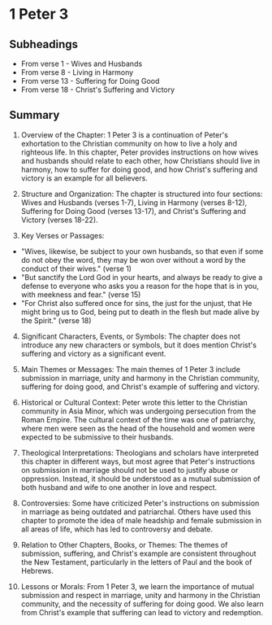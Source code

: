 # 1 Peter 3

## Subheadings

* From verse 1 - Wives and Husbands
* From verse 8 - Living in Harmony
* From verse 13 - Suffering for Doing Good
* From verse 18 - Christ's Suffering and Victory

## Summary

1. Overview of the Chapter:
1 Peter 3 is a continuation of Peter's exhortation to the Christian community on how to live a holy and righteous life. In this chapter, Peter provides instructions on how wives and husbands should relate to each other, how Christians should live in harmony, how to suffer for doing good, and how Christ's suffering and victory is an example for all believers.

2. Structure and Organization:
The chapter is structured into four sections: Wives and Husbands (verses 1-7), Living in Harmony (verses 8-12), Suffering for Doing Good (verses 13-17), and Christ's Suffering and Victory (verses 18-22).

3. Key Verses or Passages:
- "Wives, likewise, be subject to your own husbands, so that even if some do not obey the word, they may be won over without a word by the conduct of their wives." (verse 1)
- "But sanctify the Lord God in your hearts, and always be ready to give a defense to everyone who asks you a reason for the hope that is in you, with meekness and fear." (verse 15)
- "For Christ also suffered once for sins, the just for the unjust, that He might bring us to God, being put to death in the flesh but made alive by the Spirit." (verse 18)

4. Significant Characters, Events, or Symbols:
The chapter does not introduce any new characters or symbols, but it does mention Christ's suffering and victory as a significant event.

5. Main Themes or Messages:
The main themes of 1 Peter 3 include submission in marriage, unity and harmony in the Christian community, suffering for doing good, and Christ's example of suffering and victory.

6. Historical or Cultural Context:
Peter wrote this letter to the Christian community in Asia Minor, which was undergoing persecution from the Roman Empire. The cultural context of the time was one of patriarchy, where men were seen as the head of the household and women were expected to be submissive to their husbands.

7. Theological Interpretations:
Theologians and scholars have interpreted this chapter in different ways, but most agree that Peter's instructions on submission in marriage should not be used to justify abuse or oppression. Instead, it should be understood as a mutual submission of both husband and wife to one another in love and respect.

8. Controversies:
Some have criticized Peter's instructions on submission in marriage as being outdated and patriarchal. Others have used this chapter to promote the idea of male headship and female submission in all areas of life, which has led to controversy and debate.

9. Relation to Other Chapters, Books, or Themes:
The themes of submission, suffering, and Christ's example are consistent throughout the New Testament, particularly in the letters of Paul and the book of Hebrews.

10. Lessons or Morals:
From 1 Peter 3, we learn the importance of mutual submission and respect in marriage, unity and harmony in the Christian community, and the necessity of suffering for doing good. We also learn from Christ's example that suffering can lead to victory and redemption.